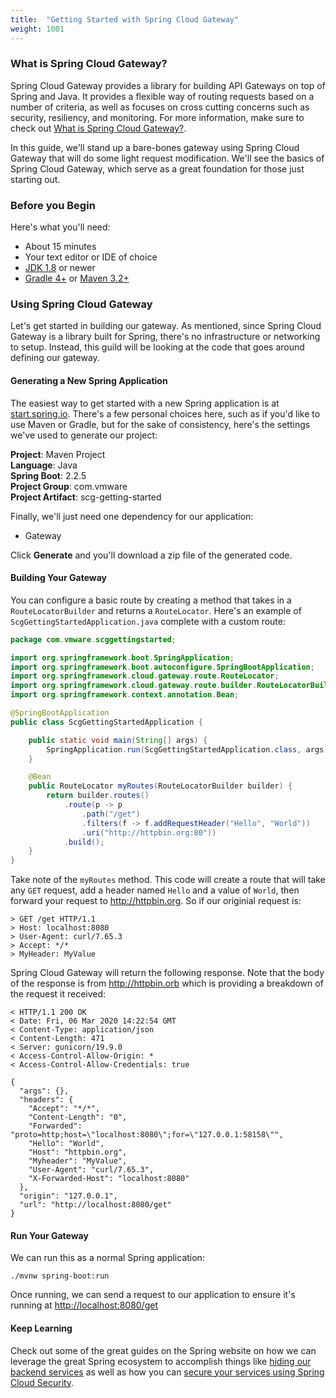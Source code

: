 ```yaml
---
title:  "Getting Started with Spring Cloud Gateway"
weight: 1001
---
```


### What is Spring Cloud Gateway?

Spring Cloud Gateway provides a library for building API Gateways on top of Spring and Java. It provides a flexible way of routing requests based on a number of criteria, as well as focuses on cross cutting concerns such as security, resiliency, and monitoring. For more information, make sure to check out [What is Spring Cloud Gateway?](/guides/spring/spring-cloud-gateway/scg-what-is/).

In this guide, we'll stand up a bare-bones gateway using Spring Cloud Gateway that will do some light request modification. We'll see the basics of Spring Cloud Gateway, which serve as a great foundation for those just starting out.

### Before you Begin

Here's what you'll need:

- About 15 minutes
- Your text editor or IDE of choice
- [JDK 1.8](https://www.oracle.com/java/technologies/javase-downloads.html) or newer
- [Gradle 4+](https://gradle.org/install/) or [Maven 3.2+](https://maven.apache.org/download.cgi)

### Using Spring Cloud Gateway

Let's get started in building our gateway. As mentioned, since Spring Cloud Gateway is a library built for Spring, there's no infrastructure or networking to setup. Instead, this guild will be looking at the code that goes around defining our gateway.

#### Generating a New Spring Application

The easiest way to get started with a new Spring application is at [start.spring.io](https://start.spring.io/). There's a few personal choices here, such as if you'd like to use Maven or Gradle, but for the sake of consistency, here's the settings we've used to generate our project:

**Project**: Maven Project  
**Language**: Java  
**Spring Boot**: 2.2.5  
**Project Group**: com.vmware  
**Project Artifact**: scg-getting-started

Finally, we'll just need one dependency for our application:

- Gateway

Click **Generate** and you'll download a zip file of the generated code.

#### Building Your Gateway

You can configure a basic route by creating a method that takes in a `RouteLocatorBuilder` and returns a `RouteLocator`. Here's an example of `ScgGettingStartedApplication.java` complete with a custom route:

```java
package com.vmware.scggettingstarted;

import org.springframework.boot.SpringApplication;
import org.springframework.boot.autoconfigure.SpringBootApplication;
import org.springframework.cloud.gateway.route.RouteLocator;
import org.springframework.cloud.gateway.route.builder.RouteLocatorBuilder;
import org.springframework.context.annotation.Bean;

@SpringBootApplication
public class ScgGettingStartedApplication {

	public static void main(String[] args) {
		SpringApplication.run(ScgGettingStartedApplication.class, args);
	}

	@Bean
	public RouteLocator myRoutes(RouteLocatorBuilder builder) {
		return builder.routes()
			.route(p -> p
				.path("/get")
				.filters(f -> f.addRequestHeader("Hello", "World"))
				.uri("http://httpbin.org:80"))
			.build();
	}
}
```

Take note of the `myRoutes` method. This code will create a route that will take any `GET` request, add a header named `Hello` and a value of `World`, then forward your request to http://httpbin.org. So if our originial request is:

```
> GET /get HTTP/1.1
> Host: localhost:8080
> User-Agent: curl/7.65.3
> Accept: */*
> MyHeader: MyValue
```

Spring Cloud Gateway will return the following response. Note that the body of the response is from http://httpbin.orb which is providing a breakdown of the request it received:

```
< HTTP/1.1 200 OK
< Date: Fri, 06 Mar 2020 14:22:54 GMT
< Content-Type: application/json
< Content-Length: 471
< Server: gunicorn/19.9.0
< Access-Control-Allow-Origin: *
< Access-Control-Allow-Credentials: true

{
  "args": {}, 
  "headers": {
    "Accept": "*/*", 
    "Content-Length": "0", 
    "Forwarded": "proto=http;host=\"localhost:8080\";for=\"127.0.0.1:58158\"", 
    "Hello": "World", 
    "Host": "httpbin.org", 
    "Myheader": "MyValue", 
    "User-Agent": "curl/7.65.3", 
    "X-Forwarded-Host": "localhost:8080"
  }, 
  "origin": "127.0.0.1", 
  "url": "http://localhost:8080/get"
}
```

#### Run Your Gateway

We can run this as a normal Spring application:

`./mvnw spring-boot:run`

Once running, we can send a request to our application to ensure it's running at [http://localhost:8080/get](http://localhost:8080/get)

#### Keep Learning

Check out some of the great guides on the Spring website on how we can leverage the great Spring ecosystem to accomplish things like [hiding our backend services](https://spring.io/blog/2019/07/01/hiding-services-runtime-discovery-with-spring-cloud-gateway) as well as how you can [secure your services using Spring Cloud Security](https://spring.io/blog/2019/08/16/securing-services-with-spring-cloud-gateway).